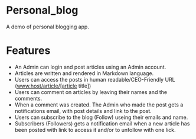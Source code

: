 # Personal_blog
A demo of personal blogging app.

Features
========
- An Admin can login and post articles using an Admin account.
- Articles are written and rendered in Markdown language.
- Users can access the posts in human readable/CEO-Friendly URL (www.host/article/[article title])
- Users can comment on articles by leaving their names and the comments.
- When a comment was created. The Admin who made the post gets a notifications email, with post details and link to the post.
- Users can subscribe to the blog (Follow) useing their emails and name.
- Subscribers (Followers) gets a notification email when a new article has been posted with link to access it and/or to unfollow with one lick.
